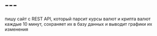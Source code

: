 # ---
пишу сайт с REST API, который парсит курсы валют и крипта валют каждые 10 минут, сохраняет их в базу данных и выводит графики их изменения
